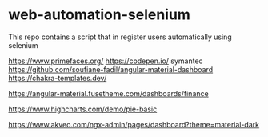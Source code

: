 # web-automation-selenium
This repo contains a script that in register users automatically using selenium


https://www.primefaces.org/
https://codepen.io/
symantec 
https://github.com/soufiane-fadil/angular-material-dashboard
https://chakra-templates.dev/

https://angular-material.fusetheme.com/dashboards/finance


https://www.highcharts.com/demo/pie-basic

https://www.akveo.com/ngx-admin/pages/dashboard?theme=material-dark
